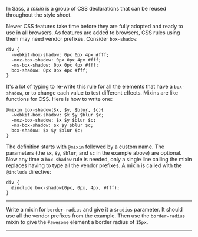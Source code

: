 <div class="challenge-instructions sass"><div><section id="description">
<p>In Sass, a <dfn>mixin</dfn> is a group of CSS declarations that can be reused throughout the style sheet.</p>
<p>Newer CSS features take time before they are fully adopted and ready to use in all browsers. As features are added to browsers, CSS rules using them may need vendor prefixes. Consider <code>box-shadow</code>:</p>
<pre class="language-scss"><code class="language-scss">div {
  -webkit-box-shadow: 0px 0px 4px #fff;
  -moz-box-shadow: 0px 0px 4px #fff;
  -ms-box-shadow: 0px 0px 4px #fff;
  box-shadow: 0px 0px 4px #fff;
}
</code></pre>
<p>It's a lot of typing to re-write this rule for all the elements that have a <code>box-shadow</code>, or to change each value to test different effects. Mixins are like functions for CSS. Here is how to write one:</p>
<pre class="language-scss"><code class="language-scss">@mixin box-shadow($x, $y, $blur, $c){ 
  -webkit-box-shadow: $x $y $blur $c;
  -moz-box-shadow: $x $y $blur $c;
  -ms-box-shadow: $x $y $blur $c;
  box-shadow: $x $y $blur $c;
}
</code></pre>
<p>The definition starts with <code>@mixin</code> followed by a custom name. The parameters (the <code>$x</code>, <code>$y</code>, <code>$blur</code>, and <code>$c</code> in the example above) are optional. Now any time a <code>box-shadow</code> rule is needed, only a single line calling the mixin replaces having to type all the vendor prefixes. A mixin is called with the <code>@include</code> directive:</p>
<pre class="language-scss"><code class="language-scss">div {
  @include box-shadow(0px, 0px, 4px, #fff);
}
</code></pre>
</section></div><hr/><div><section id="instructions">
<p>Write a mixin for <code>border-radius</code> and give it a <code>$radius</code> parameter. It should use all the vendor prefixes from the example. Then use the <code>border-radius</code> mixin to give the <code>#awesome</code> element a border radius of <code>15px</code>.</p>
</section></div><hr/></div>